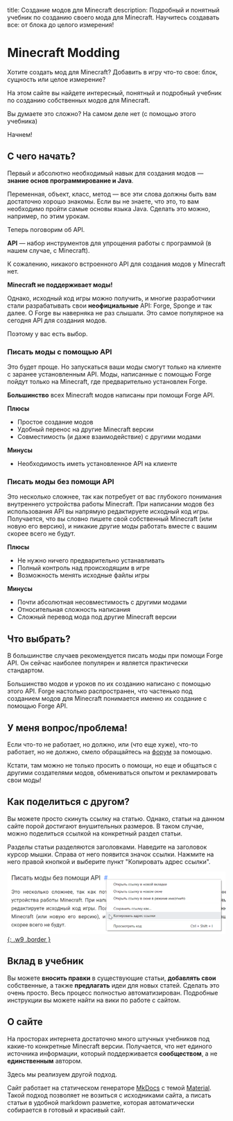title: Создание модов для Minecraft
description: Подробный и понятный учебник по созданию своего мода для Minecraft. Научитесь создавать все: от блока до целого измерения!

# Minecraft Modding

Хотите создать мод для Minecraft? Добавить в игру что-то свое: блок, сущность или целое измерение?

На этом сайте вы найдете интересный, понятный и подробный учебник по созданию собственных модов для Minecraft.

Вы думаете это сложно? На самом деле нет (с помощью этого учебника)

Начнем!

## С чего начать?

Первый и абсолютно необходимый навык для создания модов — **знание основ программирование и Java**.

Переменная, объект, класс, метод — все эти слова должны быть вам достаточно хорошо знакомы. Если вы не знаете, что это, то вам необходимо пройти самые основы языка Java. Сделать это можно, например, по этим урокам.

Теперь поговорим об API.

**API** — набор инструментов для упрощения работы с программой (в нашем случае, с Minecraft).

К сожалению, никакого встроенного API для создания модов у Minecraft нет.

**Minecraft не поддерживает моды!**

Однако, исходный код игры можно получить, и многие разработчики стали разрабатывать свои **неофициальные** API: Forge, Sponge и так далее. О Forge вы наверняка не раз слышали. Это самое популярное на сегодня API для создания модов.

Поэтому у вас есть выбор.

### Писать моды с помощью API

Это будет проще. Но запускаться ваши моды смогут только на клиенте с заранее установленным API. Моды, написанные с помощью Forge пойдут только на Minecraft, где предварительно установлен Forge.

**Большинство** всех Minecraft модов написаны при помощи Forge API.

**Плюсы**

* Простое создание модов
* Удобный перенос на другие Minecraft версии
* Совместимость (и даже взаимодействие) с другими модами

**Минусы**

* Необходимость иметь установленное API на клиенте

### Писать моды без помощи API

Это несколько сложнее, так как потребует от вас глубокого понимания внутреннего устройства работы Minecraft. При написании модов без использования API вы напрямую редактируете исходный код игры. Получается, что вы словно пишете свой собственный Minecraft (или новую его версию), и никакие другие моды работать вместе с вашим скорее всего не будут.

**Плюсы**

* Не нужно ничего предварительно устанавливать
* Полный контроль над происходящим в игре
* Возможность менять исходные файлы игры

**Минусы**

* Почти абсолютная несовместимость с другими модами
* Относительная сложность написания
* Сложный перевод мода под другие Minecraft версии

## Что выбрать?

В большинстве случаев рекомендуется писать моды при помощи Forge API. Он сейчас наиболее популярен и является практически стандартом.

Большинство модов и уроков по их созданию написано с помощью этого API. Forge настолько распространен, что частенько под созданием модов для Minecraft понимается именно их создание с помощью Forge API.

## У меня вопрос/проблема!

Если что-то не работает, но должно, или (что еще хуже), что-то работает, но не должно, смело обращайтесь на [форум](https://forum.mcmodding.ru/) за помощью.

Кстати, там можно не только просить о помощи, но еще и общаться с другими создателями модов, обмениваться опытом и рекламировать свои моды!

## Как поделиться с другом?

Вы можете просто скинуть ссылку на статью. Однако, статьи на данном сайте порой достигают внушительных размеров. В таком случае, можно поделиться ссылкой на конкретный раздел статьи.

Разделы статьи разделяются заголовками. Наведите на заголовок курсор мышки. Справа от него появится значок ссылки. Нажмите на него правой кнопкой и выберите пункт "Копировать адрес ссылки".

[![](index/header-link.png){: .w9 .border }](index/header-link.png)

## Вклад в учебник

Вы можете **вносить правки** в существующие статьи, **добавлять свои** собственные, а также **предлагать** идеи для новых статей. Сделать это очень просто. Весь процесс полностью автоматизирован. Подробные инструкции вы можете найти на вики по работе с сайтом.

## О сайте

На просторах интернета достаточно много штучных учебников под какие-то конкретные Minecraft версии. Получается, что нет единого источника информации, который поддерживается **сообществом**, а не **единственным** автором.

Здесь мы реализуем другой подход.

Сайт работает на статическом генераторе [MkDocs](https://www.mkdocs.org/) с темой [Material](https://squidfunk.github.io/mkdocs-material/). Такой подход позволяет не возиться с исходниками сайта, а писать статьи в удобной markdown разметке, которая автоматически собирается в готовый и красивый сайт.